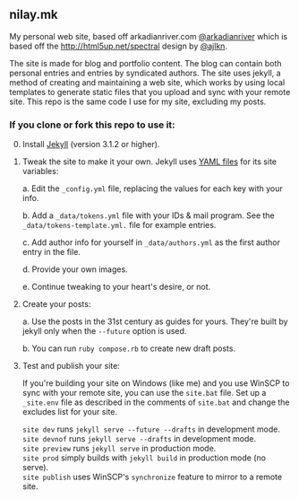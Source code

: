 ## nilay.mk

My personal web site, based off arkadianriver.com [@arkadianriver](http://twitter.com/arkadianriver)
which is based off the http://html5up.net/spectral design by [@ajlkn](http://twitter.com/ajlkn).

The site is made for blog and portfolio content. The blog can contain both
personal entries and entries by syndicated authors.
The site uses jekyll, a method of creating and maintaining a web site,
which works by using local templates to generate static files that you upload
and sync with your remote site.
This repo is the same code I use for my site, excluding my posts.

### If you clone or fork this repo to use it:

0. Install [Jekyll](https://jekyllrb.com/) (version 3.1.2 or higher).

0. Tweak the site to make it your own. Jekyll uses [YAML files](http://www.yaml.org/start.html)
   for its site variables:

   a. Edit the `_config.yml` file, replacing the values for each key with your info.

   b. Add a `_data/tokens.yml` file with your IDs & mail program.
      See the `_data/tokens-template.yml.` file for example entries.

   c. Add author info for yourself in `_data/authors.yml` as the first
      author entry in the file.

   d. Provide your own images.
   
   e. Continue tweaking to your heart's desire, or not.

0. Create your posts:

   a. Use the posts in the 31st century as guides for yours. They're built by jekyll only when
      the `--future` option is used.

   b. You can run `ruby compose.rb` to create new draft posts.

0. Test and publish your site:

   If you're building your site on Windows (like me) and you use WinSCP to sync with your
   remote site, you can use the `site.bat` file. Set up a `_site.env` file
   as described in the comments of `site.bat` and change the excludes list for your site.

   `site dev` runs `jekyll serve --future --drafts` in development mode.  
   `site devnof` runs `jekyll serve --drafts` in development mode.  
   `site preview` runs `jekyll serve` in production mode.  
   `site prod` simply builds with `jekyll build` in production mode (no serve).  
   `site publish` uses WinSCP's `synchronize` feature to mirror to a remote site.
